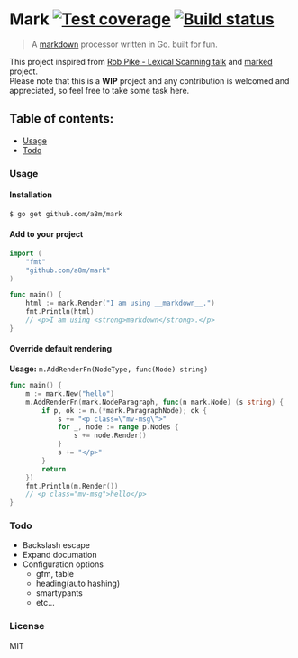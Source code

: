 # Mark [![Test coverage][coveralls-image]][coveralls-url] [![Build status][travis-image]][travis-url]
> A [markdown](http://daringfireball.net/projects/markdown/) processor written in Go. built for fun.

This project inspired from [Rob Pike - Lexical Scanning talk](https://www.youtube.com/watch?v=HxaD_trXwRE) and [marked](https://github.com/chjj/marked) project.  
Please note that this is a __WIP__ project and any contribution is welcomed and appreciated,
so feel free to take some task here.

## Table of contents:
- [Usage](#usage)
- [Todo](#todo)

### Usage
#### Installation
```sh
$ go get github.com/a8m/mark
```
#### Add to your project
```go
import (
	"fmt"
	"github.com/a8m/mark"
)

func main() {
	html := mark.Render("I am using __markdown__.")
	fmt.Println(html)
	// <p>I am using <strong>markdown</strong>.</p>
}
```
#### Override default rendering
**Usage:** `m.AddRenderFn(NodeType, func(Node) string)`
```go
func main() {
	m := mark.New("hello")
	m.AddRenderFn(mark.NodeParagraph, func(n mark.Node) (s string) {
		if p, ok := n.(*mark.ParagraphNode); ok {
			s += "<p class=\"mv-msg\">"
			for _, node := range p.Nodes {
				s += node.Render()
			}
			s += "</p>"
		}
		return
	})
	fmt.Println(m.Render())
	// <p class="mv-msg">hello</p>
}
```


### Todo
- Backslash escape
- Expand documation
- Configuration options
	- gfm, table
	- heading(auto hashing)
	- smartypants
	- etc...

### License
MIT

[travis-url]: https://travis-ci.org/a8m/mark
[travis-image]: https://img.shields.io/travis/a8m/mark.svg?style=flat-square
[coveralls-image]: https://img.shields.io/coveralls/a8m/mark.svg?style=flat-square
[coveralls-url]: https://coveralls.io/r/a8m/mark

